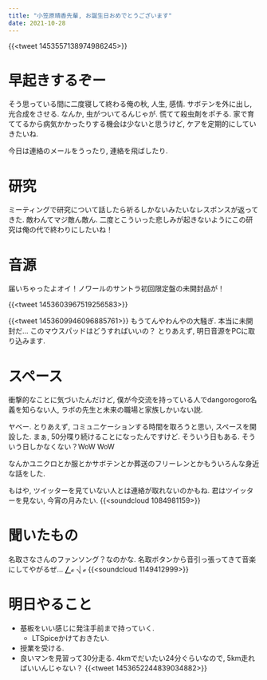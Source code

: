 ```yaml
---
title: "小笠原晴香先輩, お誕生日おめでとうございます"
date: 2021-10-28
---
```


{{<tweet 1453557138974986245>}}
# 早起きするぞー
そう思っている間に二度寝して終わる俺の秋, 人生, 感情. サボテンを外に出し, 光合成をさせる. なんか, 虫がついてるんじゃが. 慌てて殺虫剤をポチる. 家で育ててるから病気かかったりする機会は少ないと思うけど, ケアを定期的にしていきたいね.

今日は連絡のメールをうったり, 連絡を飛ばしたり.
# 研究
ミーティングで研究について話したら祈るしかないみたいなレスポンスが返ってきた. 敵わんてマジ敵ん敵ん. 二度とこういった悲しみが起きないようにこの研究は俺の代で終わりにしたいね！

# 音源
届いちゃったよオイ！ノワールのサントラ初回限定盤の未開封品が！

{{<tweet 1453603967519256583>}}

{{<tweet 1453609946096885761>}}
もうてんやわんやの大騒ぎ. 本当に未開封だ... このマウスパッドはどうすればいいの？ とりあえず, 明日音源をPCに取り込みます.
# スペース
衝撃的なことに気づいたんだけど, 僕が今交流を持っている人でdangorogoro名義を知らない人, ラボの先生と未来の職場と家族しかいない説.

ヤベー. とりあえず, コミュニケーションする時間を取ろうと思い, スペースを開設した. まぁ, 50分喋り続けることになったんですけど. そういう日もある. そういう日しかなくない？WoW WoW

なんかユニクロとか服とかサボテンとか葬送のフリーレンとかもういろんな身近な話をした. 

もはや, ツイッターを見ていない人とは連絡が取れないのかもね. 君はツイッターを見ない, 今宵の月みたい.
{{<soundcloud 1084981159>}}

# 聞いたもの
名取さなさんのファンソング？なのかな. 名取ボタンから音引っ張ってきて音楽にしてやがるぜ... ⎳ℴ ⎷ ℯ
{{<soundcloud 1149412999>}}

# 明日やること
- 基板をいい感じに発注手前まで持っていく. 
  - LTSpiceかけておきたい.
- 授業を受ける.
- 良いマンを見習って30分走る. 4kmでだいたい24分ぐらいなので, 5km走ればいいんじゃない？
{{<tweet 1453652244839034882>}}